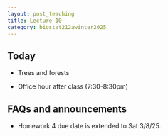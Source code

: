 ```yaml
---
layout: post_teaching
title: Lecture 10
category: biostat212awinter2025
---
```


## Today

* Trees and forests 

* Office hour after class (7:30-8:30pm)

## FAQs and announcements

* Homework 4 due date is extended to Sat 3/8/25. 


